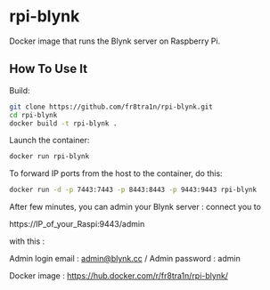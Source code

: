 # rpi-blynk

Docker image that runs the Blynk server on Raspberry Pi.

## How To Use It
Build:
```sh
git clone https://github.com/fr8tra1n/rpi-blynk.git
cd rpi-blynk
docker build -t rpi-blynk .
```
Launch the container:

```sh
docker run rpi-blynk
```

To forward IP ports from the host to the container, do this:

```sh
docker run -d -p 7443:7443 -p 8443:8443 -p 9443:9443 rpi-blynk 
```

After few minutes, you can admin your Blynk server : connect you to 

https://IP_of_your_Raspi:9443/admin

with this :

Admin login email : admin@blynk.cc  /  Admin password : admin


Docker image : https://hub.docker.com/r/fr8tra1n/rpi-blynk/
